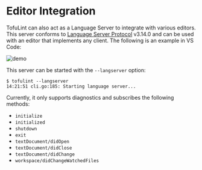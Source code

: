 # Editor Integration

TofuLint can also act as a Language Server to integrate with various editors. This server conforms to [Language Server Protocol](https://microsoft.github.io/language-server-protocol/) v3.14.0 and can be used with an editor that implements any client. The following is an example in VS Code:

![demo](../assets/lsp_demo.gif)

This server can be started with the `--langserver` option:

```console
$ tofulint --langserver
14:21:51 cli.go:185: Starting language server...
```

Currently, it only supports diagnostics and subscribes the following methods:

- `initialize`
- `initialized`
- `shutdown`
- `exit`
- `textDocument/didOpen`
- `textDocument/didClose`
- `textDocument/didChange`
- `workspace/didChangeWatchedFiles`
